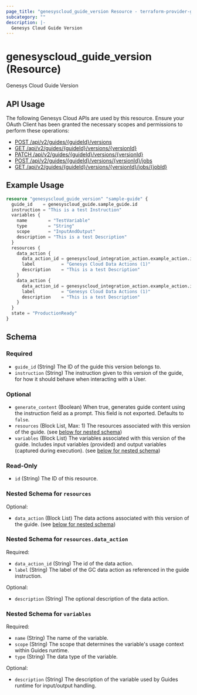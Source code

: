```yaml
---
page_title: "genesyscloud_guide_version Resource - terraform-provider-genesyscloud"
subcategory: ""
description: |-
  Genesys Cloud Guide Version
---
```

# genesyscloud_guide_version (Resource)

Genesys Cloud Guide Version

## API Usage
The following Genesys Cloud APIs are used by this resource. Ensure your OAuth Client has been granted the necessary scopes and permissions to perform these operations:

* [POST /api/v2/guides/{guideId}/versions](https://apicentral.genesys.cloud/api-explorer-standalone#post-api-v2-guides--guideId--versions)
* [GET /api/v2/guides/{guideId}/versions/{versionId}](https://apicentral.genesys.cloud/api-explorer-standalone#get-api-v2-guides--guideId--versions--versionId-)
* [PATCH /api/v2/guides/{guideId}/versions/{versionId}](https://apicentral.genesys.cloud/api-explorer-standalone#patch-api-v2-guides--guideId--versions--versionId-)
* [POST /api/v2/guides/{guideId}/versions/{versionId}/jobs](https://apicentral.genesys.cloud/api-explorer-standalone#post-api-v2-guides--guideId--versions--versionId--jobs)
* [GET /api/v2/guides/{guideId}/versions/{versionId}/jobs/{jobId}](https://apicentral.genesys.cloud/api-explorer-standalone#get-api-v2-guides--guideId--versions--versionId--jobs--jobId-)


## Example Usage

```terraform
resource "genesyscloud_guide_version" "sample-guide" {
  guide_id    = genesyscloud_guide.sample_guide.id
  instruction = "This is a test Instruction"
  variables {
    name        = "TestVariable"
    type        = "String"
    scope       = "InputAndOutput"
    description = "This is a test Description"
  }
  resources {
    data_action {
      data_action_id = genesyscloud_integration_action.example_action.id
      label          = "Genesys Cloud Data Actions (1)"
      description    = "This is a test Description"
    }
    data_action {
      data_action_id = genesyscloud_integration_action.example_action.id
      label          = "Genesys Cloud Data Actions (1)"
      description    = "This is a test Description"
    }
  }
  state = "ProductionReady"
}
```

<!-- schema generated by tfplugindocs -->
## Schema

### Required

- `guide_id` (String) The ID of the guide this version belongs to.
- `instruction` (String) The instruction given to this version of the guide, for how it should behave when interacting with a User.

### Optional

- `generate_content` (Boolean) When true, generates guide content using the instruction field as a prompt. This field is not exported. Defaults to `false`.
- `resources` (Block List, Max: 1) The resources associated with this version of the guide. (see [below for nested schema](#nestedblock--resources))
- `variables` (Block List) The variables associated with this version of the guide. Includes input variables (provided) and output variables (captured during execution). (see [below for nested schema](#nestedblock--variables))

### Read-Only

- `id` (String) The ID of this resource.

<a id="nestedblock--resources"></a>
### Nested Schema for `resources`

Optional:

- `data_action` (Block List) The data actions associated with this version of the guide. (see [below for nested schema](#nestedblock--resources--data_action))

<a id="nestedblock--resources--data_action"></a>
### Nested Schema for `resources.data_action`

Required:

- `data_action_id` (String) The id of the data action.
- `label` (String) The label of the GC data action as referenced in the guide instruction.

Optional:

- `description` (String) The optional description of the data action.



<a id="nestedblock--variables"></a>
### Nested Schema for `variables`

Required:

- `name` (String) The name of the variable.
- `scope` (String) The scope that determines the variable's usage context within Guides runtime.
- `type` (String) The data type of the variable.

Optional:

- `description` (String) The description of the variable used by Guides runtime for input/output handling.

